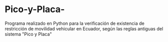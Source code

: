 # Pico-y-Placa-
Programa realizado en Python para la verificación de existencia de restricción de movilidad vehicular en Ecuador, según las reglas antiguas del sistema "Pico y Placa"

